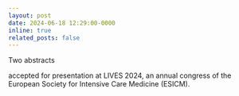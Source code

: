 ```yaml
---
layout: post
date: 2024-06-18 12:29:00-0000
inline: true
related_posts: false
---
```


<!-- <a href="http://dx.doi.org/10.1097/01.ccm.0000998784.35648.05">  -->
Two abstracts 
<!-- </a>  -->
accepted for presentation at LIVES 2024, an annual congress of the European Society for Intensive Care Medicine (ESICM). 
<!-- <a href="https://drive.google.com/file/d/1ZvxY66Vtjqdxw1W8hVaY0ku3LW_dgrPe/view?usp=sharing"> Slides </a> -->
